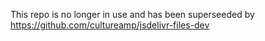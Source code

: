 This repo is no longer in use and has been superseeded by https://github.com/cultureamp/jsdelivr-files-dev

